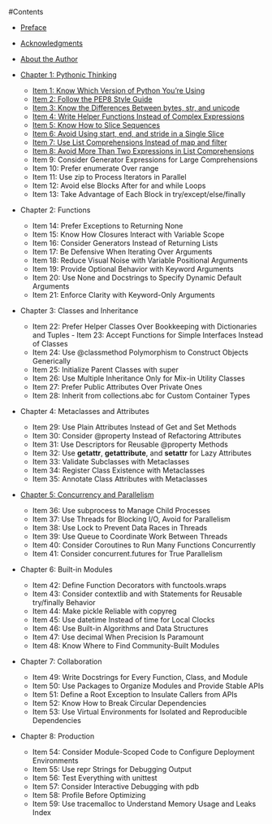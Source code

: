 #Contents

* [Preface](Preface/Preface.md) 

* [Acknowledgments](Preface/Acknowledgments.md) 

* [About the Author](Preface/About_the_Author.md)

* [Chapter 1: Pythonic Thinking](Chapter1/Chapter1.md)

	- [Item 1: Know Which Version of Python You’re Using](Chapter1/Item1.md) 
	- [Item 2: Follow the PEP8 Style Guide](Chapter1/Item2.md)
	- [Item 3: Know the Differences Between bytes, str, and unicode](Chapter1/Item3.md) 
	- [Item 4: Write Helper Functions Instead of Complex Expressions](Chapter1/Item4.md) 
	- [Item 5: Know How to Slice Sequences](Chapter1/Item5.md)
	- [Item 6: Avoid Using start, end, and stride in a Single Slice](Chapter1/Item6.md) 
	- [Item 7: Use List Comprehensions Instead of map and filter](Chapter1/Item7.md) 
	- [Item 8: Avoid More Than Two Expressions in List Comprehensions](Chapter1/Item8.md) 
	- Item 9: Consider Generator Expressions for Large Comprehensions 
	- Item 10: Prefer enumerate Over range
	- Item 11: Use zip to Process Iterators in Parallel
	- Item 12: Avoid else Blocks After for and while Loops
	- Item 13: Take Advantage of Each Block in try/except/else/finally 
	
* Chapter 2: Functions

	- Item 14: Prefer Exceptions to Returning None
	- Item 15: Know How Closures Interact with Variable Scope 
	- Item 16: Consider Generators Instead of Returning Lists 
	- Item 17: Be Defensive When Iterating Over Arguments
	- Item 18: Reduce Visual Noise with Variable Positional Arguments 
	- Item 19: Provide Optional Behavior with Keyword Arguments
	- Item 20: Use None and Docstrings to Specify Dynamic Default Arguments 
	- Item 21: Enforce Clarity with Keyword-Only Arguments
	
* Chapter 3: Classes and Inheritance

	- Item 22: Prefer Helper Classes Over Bookkeeping with Dictionaries and Tuples 		- Item 23: Accept Functions for Simple Interfaces Instead of Classes
	- Item 24: Use @classmethod Polymorphism to Construct Objects Generically
	- Item 25: Initialize Parent Classes with super
	- Item 26: Use Multiple Inheritance Only for Mix-in Utility Classes 
	- Item 27: Prefer Public Attributes Over Private Ones
	- Item 28: Inherit from collections.abc for Custom Container Types
	
* Chapter 4: Metaclasses and Attributes

	- Item 29: Use Plain Attributes Instead of Get and Set Methods 
	- Item 30: Consider @property Instead of Refactoring Attributes 
	- Item 31: Use Descriptors for Reusable @property Methods
	- Item 32: Use __getattr__, __getattribute__, and __setattr__ for Lazy Attributes
	- Item 33: Validate Subclasses with Metaclasses 
	- Item 34: Register Class Existence with Metaclasses
	- Item 35: Annotate Class Attributes with Metaclasses 
	
* [Chapter 5: Concurrency and Parallelism](Chapter5/Chapter5.md)
	
	- Item 36: Use subprocess to Manage Child Processes
	- Item 37: Use Threads for Blocking I/O, Avoid for Parallelism 
	- Item 38: Use Lock to Prevent Data Races in Threads
	- Item 39: Use Queue to Coordinate Work Between Threads
	- Item 40: Consider Coroutines to Run Many Functions Concurrently 
	- Item 41: Consider concurrent.futures for True Parallelism
	
* Chapter 6: Built-in Modules

	- Item 42: Define Function Decorators with functools.wraps
	- Item 43: Consider contextlib and with Statements for Reusable try/finally Behavior
	- Item 44: Make pickle Reliable with copyreg
	- Item 45: Use datetime Instead of time for Local Clocks 
	- Item 46: Use Built-in Algorithms and Data Structures
	- Item 47: Use decimal When Precision Is Paramount 
	- Item 48: Know Where to Find Community-Built Modules
	
* Chapter 7: Collaboration

	- Item 49: Write Docstrings for Every Function, Class, and Module 
	- Item 50: Use Packages to Organize Modules and Provide Stable APIs
	- Item 51: Define a Root Exception to Insulate Callers from APIs 
	- Item 52: Know How to Break Circular Dependencies
	- Item 53: Use Virtual Environments for Isolated and Reproducible Dependencies 
	
* Chapter 8: Production

	- Item 54: Consider Module-Scoped Code to Configure Deployment Environments 
	- Item 55: Use repr Strings for Debugging Output
	- Item 56: Test Everything with unittest
	- Item 57: Consider Interactive Debugging with pdb 
	- Item 58: Profile Before Optimizing
	- Item 59: Use tracemalloc to Understand Memory Usage and Leaks Index